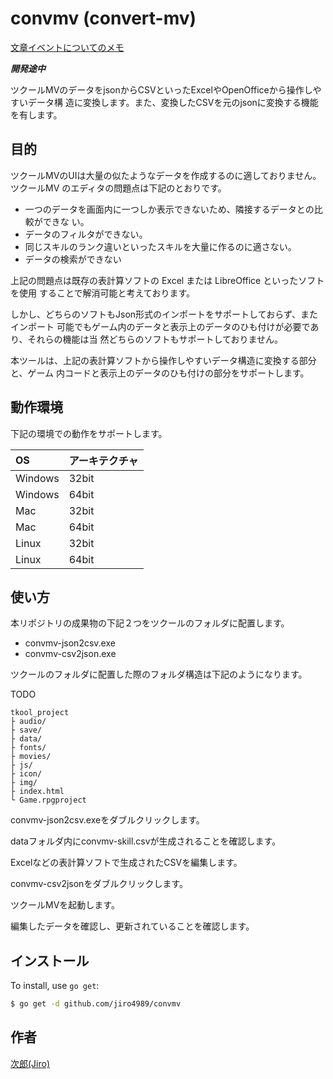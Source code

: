 # convmv (convert-mv)

[文章イベントについてのメモ](https://scrapbox.io/jiro4989/%E3%83%84%E3%82%AF%E3%83%BC%E3%83%ABMV%E3%81%AE%E6%96%87%E7%AB%A0%E3%82%A4%E3%83%99%E3%83%B3%E3%83%88)


***開発途中***

ツクールMVのデータをjsonからCSVといったExcelやOpenOfficeから操作しやすいデータ構
造に変換します。また、変換したCSVを元のjsonに変換する機能を有します。

## 目的

ツクールMVのUIは大量の似たようなデータを作成するのに適しておりません。ツクールMV
のエディタの問題点は下記のとおりです。

- 一つのデータを画面内に一つしか表示できないため、隣接するデータとの比較ができな
  い。
- データのフィルタができない。
- 同じスキルのランク違いといったスキルを大量に作るのに適さない。
- データの検索ができない

上記の問題点は既存の表計算ソフトの Excel または LibreOffice といったソフトを使用
することで解消可能と考えております。

しかし、どちらのソフトもJson形式のインポートをサポートしておらず、またインポート
可能でもゲーム内のデータと表示上のデータのひも付けが必要であり、それらの機能は当
然どちらのソフトもサポートしておりません。

本ツールは、上記の表計算ソフトから操作しやすいデータ構造に変換する部分と、ゲーム
内コードと表示上のデータのひも付けの部分をサポートします。

## 動作環境

下記の環境での動作をサポートします。

| OS      | アーキテクチャ |
|:--------|:---------------|
| Windows | 32bit          |
| Windows | 64bit          |
| Mac     | 32bit          |
| Mac     | 64bit          |
| Linux   | 32bit          |
| Linux   | 64bit          |

## 使い方

本リポジトリの成果物の下記２つをツクールのフォルダに配置します。

- convmv-json2csv.exe
- convmv-csv2json.exe

ツクールのフォルダに配置した際のフォルダ構造は下記のようになります。

TODO

    tkool_project
    ├ audio/
    ├ save/
    ├ data/
    ├ fonts/
    ├ movies/
    ├ js/
    ├ icon/
    ├ img/
    ├ index.html
    └ Game.rpgproject

convmv-json2csv.exeをダブルクリックします。

dataフォルダ内にconvmv-skill.csvが生成されることを確認します。

Excelなどの表計算ソフトで生成されたCSVを編集します。

convmv-csv2jsonをダブルクリックします。

ツクールMVを起動します。

編集したデータを確認し、更新されていることを確認します。

## インストール

To install, use `go get`:

```bash
$ go get -d github.com/jiro4989/convmv
```

## 作者

[次郎(Jiro)](https://github.com/jiro4989)
